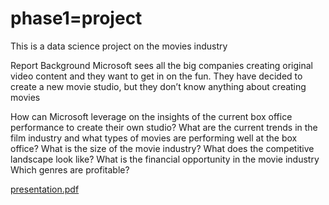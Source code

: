 ﻿# phase1=project
This is a data science project on the movies industry

Report Background
Microsoft sees all the big companies creating original video content and they want to get in on the fun. They have decided to create a new movie studio, but they don’t know anything about creating movies

How can Microsoft leverage on the insights of the current box office performance to create their own studio?
What are the current trends in the film industry and what types of movies are performing well at the box office?
What is the size of the movie industry?
What does the competitive landscape look like?
What is the financial opportunity in the movie industry
Which genres are profitable?


[presentation.pdf](https://github.com/paddyokore/phase1-project/files/10952143/presentation.pdf)
